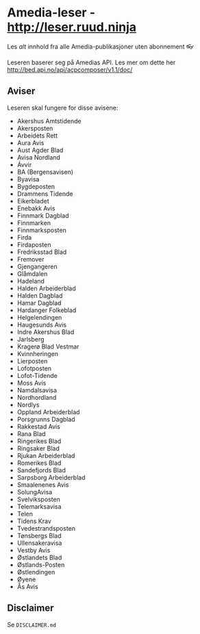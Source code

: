 # Amedia-leser - http://leser.ruud.ninja

Les *alt* innhold fra alle Amedia-publikasjoner uten abonnement :eyeglasses:

Leseren baserer seg på Amedias API. Les mer om dette her http://bed.api.no/api/acpcomposer/v1.1/doc/

## Aviser
Leseren skal fungere for disse avisene:
- Akershus Amtstidende
- Akersposten
- Arbeidets Rett
- Aura Avis
- Aust Agder Blad
- Avisa Nordland
- Ávvir
- BA (Bergensavisen)
- Byavisa
- Bygdeposten
- Drammens Tidende
- Eikerbladet
- Enebakk Avis
- Finnmark Dagblad
- Finnmarken
- Finnmarksposten
- Firda
- Firdaposten
- Fredriksstad Blad
- Fremover
- Gjengangeren
- Glåmdalen
- Hadeland
- Halden Arbeiderblad
- Halden Dagblad
- Hamar Dagblad
- Hardanger Folkeblad
- Helgelendingen
- Haugesunds Avis
- Indre Akershus Blad
- Jarlsberg
- Kragerø Blad Vestmar
- Kvinnheringen
- Lierposten
- Lofotposten
- Lofot-Tidende
- Moss Avis
- Namdalsavisa
- Nordhordland
- Nordlys
- Oppland Arbeiderblad
- Porsgrunns Dagblad
- Rakkestad Avis
- Rana Blad
- Ringerikes Blad
- Ringsaker Blad
- Rjukan Arbeiderblad
- Romerikes Blad
- Sandefjords Blad
- Sarpsborg Arbeiderblad
- Smaalenenes Avis
- SolungAvisa
- Svelviksposten
- Telemarksavisa
- Telen
- Tidens Krav
- Tvedestrandsposten
- Tønsbergs Blad
- Ullensakeravisa
- Vestby Avis
- Østlandets Blad
- Østlands-Posten
- Østlendingen
- Øyene
- Ås Avis

## Disclaimer
Se `DISCLAIMER.md`
